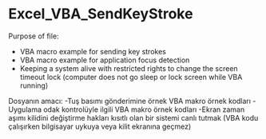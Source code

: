 # Excel_VBA_SendKeyStroke

Purpose of file:
- VBA macro example for sending key strokes
- VBA macro example for application focus detection
- Keeping a system alive with restricted rights to change the screen timeout lock
(computer does not go sleep or lock screen while VBA running)

Dosyanın amacı:
-Tuş basımı gönderimine örnek VBA makro örnek kodları
-Uygulama odak kontrolüyle ilgili VBA makro örnek kodları
-Ekran zaman aşımı kilidini değiştirme hakları kısıtlı olan bir sistemi canlı tutmak
(VBA kodu çalışırken bilgisayar uykuya veya kilit ekranına geçmez)
